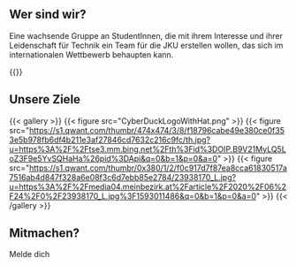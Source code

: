 
## Wer sind wir?

Eine wachsende Gruppe an StudentInnen, die mit ihrem Interesse und ihrer Leidenschaft für Technik ein Team für die JKU erstellen wollen, das sich im internationalen Wettbewerb behaupten kann.


{{<youtube b5ILl7gT4X8>}}

## Unsere Ziele

{{< gallery >}}
  {{< figure src="CyberDuckLogoWithHat.png" >}}
  {{< figure src="https://s1.qwant.com/thumbr/474x474/3/8/f18796cabe49e380ce0f353e5b978fb6df4b211e3af27846cd7632c216c9fc/th.jpg?u=https%3A%2F%2Ftse3.mm.bing.net%2Fth%3Fid%3DOIP.B9V21MyLQ5LoZ3F9e5YvSQHaHa%26pid%3DApi&q=0&b=1&p=0&a=0" >}}
  {{< figure src="https://s1.qwant.com/thumbr/0x380/1/2/f0c917d7f87ea8cca61830517a7516ab4d847f328a6e08f3c6d7ebb85e2784/23938170_L.jpg?u=https%3A%2F%2Fmedia04.meinbezirk.at%2Farticle%2F2020%2F06%2F24%2F0%2F23938170_L.jpg%3F1593011486&q=0&b=1&p=0&a=0" >}}
{{< /gallery >}}


## Mitmachen? 

Melde dich